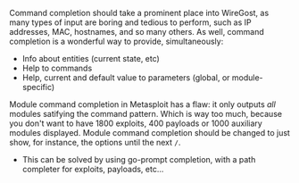 
Command completion should take a prominent place into WireGost, as many types of input are boring
and tedious to perform, such as IP addresses, MAC, hostnames, and so many others.
As well, command completion is a wonderful way to provide, simultaneously:
* Info about entities (current state, etc)
* Help to commands
* Help, current and default value to parameters (global, or module-specific)


Module command completion in Metasploit has a flaw: it only outputs _all_ modules satifying the
command pattern. Which is way too much, because you don't want to have 1800 exploits, 400 payloads
or 1000 auxiliary modules displayed. Module command completion should be changed to just show, for
instance, the options until the next `/`.
* This can be solved by using go-prompt completion, with a path completer for exploits, payloads, etc...



